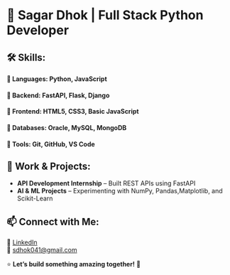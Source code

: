 # 🚀 Sagar Dhok | Full Stack Python Developer  


## 🛠 Skills:
#### 🔹 Languages: Python, JavaScript  
#### 🔹 Backend: FastAPI, Flask, Django  
#### 🔹 Frontend: HTML5, CSS3, Basic JavaScript  
#### 🔹 Databases: Oracle, MySQL, MongoDB  
#### 🔹 Tools: Git, GitHub, VS Code  

## 💼 Work & Projects:
- **API Development Internship** – Built REST APIs using FastAPI
- **AI & ML Projects** – Experimenting with NumPy, Pandas,Matplotlib, and Scikit-Learn  

## 📫 Connect with Me:
🔗 [LinkedIn](https://www.linkedin.com/in/sagardhok/)  
📩 sdhok041@gmail.com  

⭐ **Let’s build something amazing together!** 🚀  
